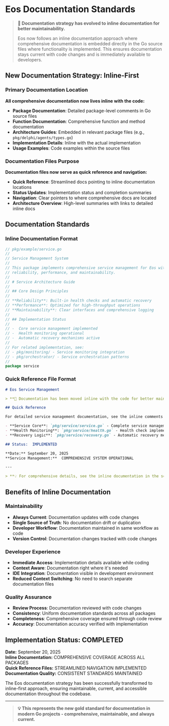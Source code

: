 # Eos Documentation Standards

> **📝 Documentation strategy has evolved to inline documentation for better maintainability.**
> 
> Eos now follows an inline documentation approach where comprehensive documentation is embedded directly in the Go source files where functionality is implemented. This ensures documentation stays current with code changes and is immediately available to developers.

## New Documentation Strategy: Inline-First

### Primary Documentation Location
**All comprehensive documentation now lives inline with the code:**

- **Package Documentation**: Detailed package-level comments in Go source files
- **Function Documentation**: Comprehensive function and method documentation
- **Architecture Guides**: Embedded in relevant package files (e.g., `pkg/delphi/agents/types.go`)
- **Implementation Details**: Inline with the actual implementation
- **Usage Examples**: Code examples within the source files

### Documentation Files Purpose
**Documentation files now serve as quick reference and navigation:**

- **Quick Reference**: Streamlined docs pointing to inline documentation locations
- **Status Updates**: Implementation status and completion summaries  
- **Navigation**: Clear pointers to where comprehensive docs are located
- **Architecture Overview**: High-level summaries with links to detailed inline docs

## Documentation Standards

### Inline Documentation Format
```go
// pkg/example/service.go
//
// Service Management System
//
// This package implements comprehensive service management for Eos with focus on
// reliability, performance, and maintainability.
//
// # Service Architecture Guide
//
// ## Core Design Principles
//
// **Reliability**: Built-in health checks and automatic recovery
// **Performance**: Optimized for high-throughput operations
// **Maintainability**: Clear interfaces and comprehensive logging
//
// ## Implementation Status
//
// -  Core service management implemented
// -  Health monitoring operational
// -  Automatic recovery mechanisms active
//
// For related implementation, see:
// - pkg/monitoring/ - Service monitoring integration
// - pkg/orchestrator/ - Service orchestration patterns
//
package service
```

### Quick Reference File Format
```markdown
# Eos Service Management

> **📝 Documentation has been moved inline with the code for better maintainability.**

## Quick Reference

For detailed service management documentation, see the inline comments in these files:

- **Service Core**: `pkg/service/service.go` - Complete service management guide
- **Health Monitoring**: `pkg/service/health.go` - Health check implementation
- **Recovery Logic**: `pkg/service/recovery.go` - Automatic recovery mechanisms

## Status:  IMPLEMENTED

**Date:** September 20, 2025  
**Service Management:**  COMPREHENSIVE SYSTEM OPERATIONAL

---

> **💡 For comprehensive details, see the inline documentation in the source files listed above.**
```

## Benefits of Inline Documentation

### Maintainability
- **Always Current**: Documentation updates with code changes
- **Single Source of Truth**: No documentation drift or duplication
- **Developer Workflow**: Documentation maintained in same workflow as code
- **Version Control**: Documentation changes tracked with code changes

### Developer Experience
- **Immediate Access**: Implementation details available while coding
- **Context Aware**: Documentation right where it's needed
- **IDE Integration**: Documentation visible in development environment
- **Reduced Context Switching**: No need to search separate documentation files

### Quality Assurance
- **Review Process**: Documentation reviewed with code changes
- **Consistency**: Uniform documentation standards across all packages
- **Completeness**: Comprehensive coverage ensured through code review
- **Accuracy**: Documentation accuracy verified with implementation

## Implementation Status:  COMPLETED

**Date:** September 20, 2025  
**Inline Documentation:**  COMPREHENSIVE COVERAGE ACROSS ALL PACKAGES  
**Quick Reference Files:**  STREAMLINED NAVIGATION IMPLEMENTED  
**Documentation Quality:**  CONSISTENT STANDARDS MAINTAINED

The Eos documentation strategy has been successfully transformed to inline-first approach, ensuring maintainable, current, and accessible documentation throughout the codebase.

---

> **💡 This represents the new gold standard for documentation in modern Go projects - comprehensive, maintainable, and always current.**
